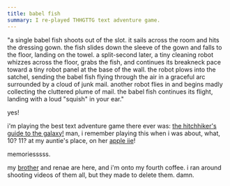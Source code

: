 ```yaml
---
title: babel fish
summary: I re-played THHGTTG text adventure game.
---
```


"a single babel fish shoots out of the slot. it sails across the room and hits 
the dressing gown. the fish slides down the sleeve of the gown and falls to the floor, landing on the towel. a split-second later, a tiny cleaning robot 
whizzes across the floor, grabs the fish, and continues its breakneck pace 
toward a tiny robot panel at the base of the wall. the robot plows into the 
satchel, sending the babel fish flying through the air in a graceful arc 
surrounded by a cloud of junk mail. another robot flies in and begins madly 
collecting the cluttered plume of mail. the babel fish continues its flight, 
landing with a loud "squish" in your ear."

yes!

i'm playing the best text adventure game there ever was: [the hitchhiker's guide to the galaxy!](http://www.douglasadams.com/creations/infocom.html) man, i remember playing this when i was about, what, 10? 11? at my auntie's place, on her [apple iie](http://til.info.apple.com/tilarchive.nsf/artnum/n297)!

memoriesssss.

my [brother](http://www.segpub.com.au/) and renae are here, and i'm onto my fourth coffee. i ran around shooting videos of them all, but they made to delete them. damn.